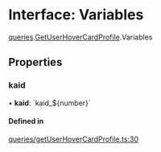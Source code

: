# Interface: Variables

[queries](../modules/queries.md).[GetUserHoverCardProfile](../modules/queries.GetUserHoverCardProfile.md).Variables

## Properties

### kaid

• **kaid**: \`kaid\_$\{number}\`

#### Defined in

[queries/getUserHoverCardProfile.ts:30](https://github.com/bhavjitChauhan/khan-api/blob/b7f7b44b/src/queries/getUserHoverCardProfile.ts#L30)

